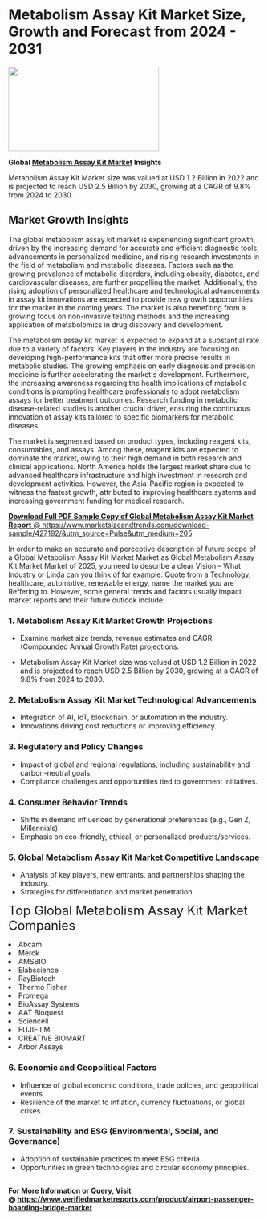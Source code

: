 <H1>Metabolism Assay Kit Market Size, Growth and Forecast from 2024 - 2031</H1><img class="aligncenter size-medium wp-image-584254" src="https://thirdeyenews.in/wp-content/uploads/2024/09/Global-Market-Research-300x168.jpeg" alt="" width="300" height="168" /><p><strong>Global&nbsp;<a href="https://www.marketsizeandtrends.com/download-sample/427192/&amp;utm_source=Pulse&amp;utm_medium=205">Metabolism Assay Kit Market</a> Insights</strong></p><p>Metabolism Assay Kit Market size was valued at USD 1.2 Billion in 2022 and is projected to reach USD 2.5 Billion by 2030, growing at a CAGR of 9.8% from 2024 to 2030.</p><p><h2>Market Growth Insights</h2> <p>The global metabolism assay kit market is experiencing significant growth, driven by the increasing demand for accurate and efficient diagnostic tools, advancements in personalized medicine, and rising research investments in the field of metabolism and metabolic diseases. Factors such as the growing prevalence of metabolic disorders, including obesity, diabetes, and cardiovascular diseases, are further propelling the market. Additionally, the rising adoption of personalized healthcare and technological advancements in assay kit innovations are expected to provide new growth opportunities for the market in the coming years. The market is also benefiting from a growing focus on non-invasive testing methods and the increasing application of metabolomics in drug discovery and development.</p> <p><a href="#"></a></p> <p>The metabolism assay kit market is expected to expand at a substantial rate due to a variety of factors. Key players in the industry are focusing on developing high-performance kits that offer more precise results in metabolic studies. The growing emphasis on early diagnosis and precision medicine is further accelerating the market's development. Furthermore, the increasing awareness regarding the health implications of metabolic conditions is prompting healthcare professionals to adopt metabolism assays for better treatment outcomes. Research funding in metabolic disease-related studies is another crucial driver, ensuring the continuous innovation of assay kits tailored to specific biomarkers for metabolic diseases.</p> <p>The market is segmented based on product types, including reagent kits, consumables, and assays. Among these, reagent kits are expected to dominate the market, owing to their high demand in both research and clinical applications. North America holds the largest market share due to advanced healthcare infrastructure and high investment in research and development activities. However, the Asia-Pacific region is expected to witness the fastest growth, attributed to improving healthcare systems and increasing government funding for medical research.</p> <p><a href="#"></p><p><span class=""><strong>Download Full PDF Sample Copy of Global Metabolism Assay Kit Market Report</strong> @ <a href="https://www.marketsizeandtrends.com/download-sample/427192/&amp;utm_source=Pulse&amp;utm_medium=205" target="_blank">https://www.marketsizeandtrends.com/download-sample/427192/&amp;utm_source=Pulse&amp;utm_medium=205</a></span></p><p>In order to make an accurate and perceptive description of future scope of a Global&nbsp;Metabolism Assay Kit Market Market as Global&nbsp;Metabolism Assay Kit Market Market of 2025, you need to describe a clear Vision &ndash; What Industry or Linda can you think of for example: Quote from a Technology, healthcare, automotive, renewable energy, name the market you are Reffering to. However, some general trends and factors usually impact market reports and their future outlook include:</p><h3>1.&nbsp;<strong>Metabolism Assay Kit Market Growth Projections</strong></h3><ul><li>Examine market size trends, revenue estimates and CAGR (Compounded Annual Growth Rate) projections.</li><li><p>Metabolism Assay Kit Market size was valued at USD 1.2 Billion in 2022 and is projected to reach USD 2.5 Billion by 2030, growing at a CAGR of 9.8% from 2024 to 2030.</p></li></ul><h3>2.&nbsp;<strong>Metabolism Assay Kit Market Technological Advancements</strong></h3><ul><li>Integration of AI, IoT, blockchain, or automation in the industry.</li><li>Innovations driving cost reductions or improving efficiency.</li></ul><h3>3.&nbsp;<strong>Regulatory and Policy Changes</strong></h3><ul><li>Impact of global and regional regulations, including sustainability and carbon-neutral goals.</li><li>Compliance challenges and opportunities tied to government initiatives.</li></ul><h3>4.&nbsp;<strong>Consumer Behavior Trends</strong></h3><ul><li>Shifts in demand influenced by generational preferences (e.g., Gen Z, Millennials).</li><li>Emphasis on eco-friendly, ethical, or personalized products/services.</li></ul><h3>5.&nbsp;<strong>Global Metabolism Assay Kit Market Competitive Landscape</strong></h3><ul><li>Analysis of key players, new entrants, and partnerships shaping the industry.</li><li>Strategies for differentiation and market penetration.</li></ul><p data-pm-slice="1 1 []"><span style="color: inherit; font-family: inherit; font-size: 25px;">Top Global Metabolism Assay Kit Market Companies</span></p><div class="" data-test-id=""><p><li>Abcam</li><li> Merck</li><li> AMSBIO</li><li> Elabscience</li><li> RayBiotech</li><li> Thermo Fisher</li><li> Promega</li><li> BioAssay Systems</li><li> AAT Bioquest</li><li> Sciencell</li><li> FUJIFILM</li><li> CREATIVE BIOMART</li><li> Arbor Assays</li></p></div><h3>6.&nbsp;<strong>Economic and Geopolitical Factors</strong></h3><ul><li>Influence of global economic conditions, trade policies, and geopolitical events.</li><li>Resilience of the market to inflation, currency fluctuations, or global crises.</li></ul><h3>7.&nbsp;<strong>Sustainability and ESG (Environmental, Social, and Governance)</strong></h3><ul><li>Adoption of sustainable practices to meet ESG criteria.</li><li>Opportunities in green technologies and circular economy principles.</li></ul><h2><strong style="font-size: 14px;">For More Information or Query, Visit @&nbsp;</strong><a style="background-color: #ffffff; font-size: 14px;" href="https://www.marketsizeandtrends.com/report/metabolism-assay-kit-market/" target="_blank">https://www.verifiedmarketreports.com/product/airport-passenger-boarding-bridge-market</a></h2>
